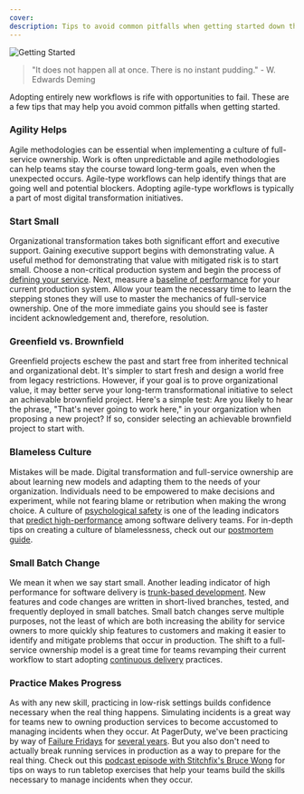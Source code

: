 ```yaml
---
cover:
description: Tips to avoid common pitfalls when getting started down the path of full-service ownership.
---
```

![Getting Started](../assets/img/headers/FSO-GettingStarted.png)

> "It does not happen all at once. There is no instant pudding." - W. Edwards Deming

Adopting entirely new workflows is rife with opportunities to fail. These are a few tips that may help you avoid common pitfalls when getting started.

### Agility Helps
Agile methodologies can be essential when implementing a culture of full-service ownership. Work is often unpredictable and agile methodologies can help teams stay the course toward long-term goals, even when the unexpected occurs. Agile-type workflows can help identify things that are going well and potential blockers. Adopting agile-type workflows is typically a part of most digital transformation initiatives.

### Start Small
Organizational transformation takes both significant effort and executive support. Gaining executive support begins with demonstrating value. A useful method for demonstrating that value with mitigated risk is to start small. Choose a non-critical production system and begin the process of [defining your service](defining). Next, measure a [baseline of performance](digital_transformation#demonstrating-value) for your current production system. Allow your team the necessary time to learn the stepping stones they will use to master the mechanics of full-service ownership. One of the more immediate gains you should see is faster incident acknowledgement and, therefore, resolution.

### Greenfield vs. Brownfield
Greenfield projects eschew the past and start free from inherited technical and organizational debt. It's simpler to start fresh and design a world free from legacy restrictions. However, if your goal is to prove organizational value, it may better serve your long-term transformational initiative to select an achievable brownfield project. Here's a simple test: Are you likely to hear the phrase, "That's never going to work here," in your organization when proposing a new project? If so, consider selecting an achievable brownfield project to start with.

### Blameless Culture
Mistakes will be made. Digital transformation and full-service ownership are about learning new models and adapting them to the needs of your organization. Individuals need to be empowered to make decisions and experiment, while not fearing blame or retribution when making the wrong choice. A culture of [psychological safety](https://rework.withgoogle.com/guides/understanding-team-effectiveness/steps/foster-psychological-safety/) is one of the leading indicators that [predict high-performance](https://cloud.google.com/devops/state-of-devops/) among software delivery teams. For in-depth tips on creating a culture of blamelessness, check out our [postmortem guide](https://postmortems.pagerduty.com/).

### Small Batch Change
We mean it when we say start small. Another leading indicator of high performance for software delivery is [trunk-based development](https://trunkbaseddevelopment.com/). New features and code changes are written in short-lived branches, tested, and frequently deployed in small batches. Small batch changes serve multiple purposes, not the least of which are both increasing the ability for service owners to more quickly ship features to customers and making it easier to identify and mitigate problems that occur in production. The shift to a full-service ownership model is a great time for teams revamping their current workflow to start adopting [continuous delivery](https://continuousdelivery.com/) practices.

### Practice Makes Progress
As with any new skill, practicing in low-risk settings builds confidence necessary when the real thing happens. Simulating incidents is a great way for teams new to owning production services to become accustomed to managing incidents when they occur. At PagerDuty, we've been practicing by way of [Failure Fridays](https://www.pagerduty.com/blog/failure-friday-at-pagerduty/) for [several years](https://www.pagerduty.com/blog/failure-fridays-four-years/). But you also don't need to actually break running services in production as a way to prepare for the real thing. Check out this [podcast episode with Stitchfix's Bruce Wong](https://www.pageittothelimit.com/chaos-engineering-with-bruce-wong/) for tips on ways to run tabletop exercises that help your teams build the skills necessary to manage incidents when they occur.
